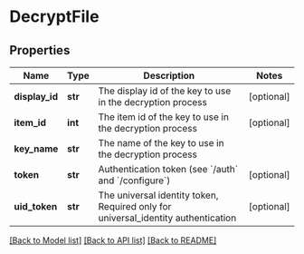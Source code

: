 # DecryptFile

## Properties
Name | Type | Description | Notes
------------ | ------------- | ------------- | -------------
**display_id** | **str** | The display id of the key to use in the decryption process | [optional] 
**item_id** | **int** | The item id of the key to use in the decryption process | [optional] 
**key_name** | **str** | The name of the key to use in the decryption process | 
**token** | **str** | Authentication token (see &#x60;/auth&#x60; and &#x60;/configure&#x60;) | [optional] 
**uid_token** | **str** | The universal identity token, Required only for universal_identity authentication | [optional] 

[[Back to Model list]](../README.md#documentation-for-models) [[Back to API list]](../README.md#documentation-for-api-endpoints) [[Back to README]](../README.md)



